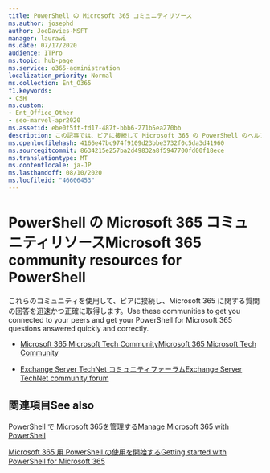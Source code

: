 ```yaml
---
title: PowerShell の Microsoft 365 コミュニティリソース
ms.author: josephd
author: JoeDavies-MSFT
manager: laurawi
ms.date: 07/17/2020
audience: ITPro
ms.topic: hub-page
ms.service: o365-administration
localization_priority: Normal
ms.collection: Ent_O365
f1.keywords:
- CSH
ms.custom:
- Ent_Office_Other
- seo-marvel-apr2020
ms.assetid: ebe0f5ff-fd17-487f-bbb6-271b5ea270bb
description: この記事では、ピアに接続して Microsoft 365 の PowerShell のヘルプを取得するためのコミュニティリソースを提供します。
ms.openlocfilehash: 4166e47bc974f9109d23bbe3732f0c5da3d41960
ms.sourcegitcommit: 8634215e257ba2d49832a8f5947700fd00f18ece
ms.translationtype: MT
ms.contentlocale: ja-JP
ms.lasthandoff: 08/10/2020
ms.locfileid: "46606453"
---
```

# <a name="microsoft-365-community-resources-for-powershell"></a><span data-ttu-id="ced82-103">PowerShell の Microsoft 365 コミュニティリソース</span><span class="sxs-lookup"><span data-stu-id="ced82-103">Microsoft 365 community resources for PowerShell</span></span>

<span data-ttu-id="ced82-104">これらのコミュニティを使用して、ピアに接続し、Microsoft 365 に関する質問の回答を迅速かつ正確に取得します。</span><span class="sxs-lookup"><span data-stu-id="ced82-104">Use these communities to get you connected to your peers and get your PowerShell for Microsoft 365 questions answered quickly and correctly.</span></span> 
  
- [<span data-ttu-id="ced82-105">Microsoft 365 Microsoft Tech Community</span><span class="sxs-lookup"><span data-stu-id="ced82-105">Microsoft 365 Microsoft Tech Community</span></span>](https://techcommunity.microsoft.com/t5/microsoft-365/ct-p/microsoft365)
    
- [<span data-ttu-id="ced82-106">Exchange Server TechNet コミュニティフォーラム</span><span class="sxs-lookup"><span data-stu-id="ced82-106">Exchange Server TechNet community forum</span></span>](https://social.technet.microsoft.com/Forums/exchange/home?forum=exchangesvrgeneral)
    
## <a name="see-also"></a><span data-ttu-id="ced82-107">関連項目</span><span class="sxs-lookup"><span data-stu-id="ced82-107">See also</span></span>

[<span data-ttu-id="ced82-108">PowerShell で Microsoft 365を管理する</span><span class="sxs-lookup"><span data-stu-id="ced82-108">Manage Microsoft 365 with PowerShell</span></span>](manage-office-365-with-office-365-powershell.md)
  
[<span data-ttu-id="ced82-109">Microsoft 365 用 PowerShell の使用を開始する</span><span class="sxs-lookup"><span data-stu-id="ced82-109">Getting started with PowerShell for Microsoft 365</span></span>](getting-started-with-office-365-powershell.md)

